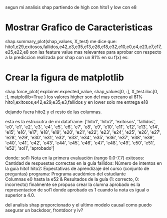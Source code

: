 segun mi analisis shap partiendo de high con hito1 y low con e8

# Mostrar Grafico de Caracteristicas

shap.summary_plot(shap_values, X_test)
me dice que:
hito1,e29,exitosos,fallidos,e42,e3,e35,e13,e26,e18,e32,e10,e0,e4,e23,e7,e17,e25,e22,e8
son las feature value mas relevantes para aprobar
con respecto a la prediccion realizada por shap con un 81% en su f(x) es:

# Crear la figura de matplotlib

shap.force_plot(
explainer.expected_value, shap_values[0, :], X_test.iloc[0, :], matplotlib=True
)
los valores higher son del mas cercano al 81%
hito1,exitosos,e42,e29,e35,e3,fallidos
y en lower solo me entrega e18

dejando fuera hito2 y el resto de las columnas.

esta es la estrucutra de mi dataframe:
['hito1', 'hito2', 'exitosos', 'fallidos', 'e0', 'e1', 'e2', 'e3', 'e4',
'e5', 'e6', 'e7', 'e8', 'e9', 'e10', 'e11', 'e12', 'e13', 'e14', 'e15',
'e16', 'e17', 'e18', 'e19', 'e20', 'e21', 'e22', 'e23', 'e24', 'e25',
'e26', 'e27', 'e28', 'e29', 'e30', 'e31', 'e32', 'e33', 'e34', 'e35',
'e36', 'e37', 'e38', 'e39', 'e40', 'e41', 'e42', 'e43', 'e44', 'e45',
'e46', 'e47', 'e48', 'e49', 'e50', 'e51', 'e52', 'sol1', 'aprobado']

donde:
sol1: Nota en la primera evaluación (rango 0.0-7.7)
exitosos: Cantidad de respuestas correctas en la guía
fallidos: Número de intentos en la guía
hito1 hito2: Expectativas de aprendizaje del curso (conjunto de preguntas)
programa: Programa académico del estudiante  
Columnas e0 hasta la e52 & Resultados de la guía (1: correcto, 0: incorrecto)
finalmente se propuso crear la clumna aprobado es la representacion de sol1 donde aprobado es 1 cuando la nota es igual o superior a 4.0.

del analisis shap proporcionado y el ultimo modelo causal
como puedo asegurar un backdoor, frontdoor y iv?
